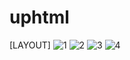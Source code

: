 # uphtml

[LAYOUT]
![1](https://github.com/silvyameliaperdani/uphtml/assets/121029600/57e2603b-269f-4851-ba7c-4c7f7b3ac894)
![2](https://github.com/silvyameliaperdani/uphtml/assets/121029600/1ea0329c-d2f7-4bc6-9c15-c78b2ceea917)
![3](https://github.com/silvyameliaperdani/uphtml/assets/121029600/f6c7d781-6a56-4524-bf8a-e1d774b9c3c5)
![4](https://github.com/silvyameliaperdani/uphtml/assets/121029600/8357ee2e-501b-455a-ba27-4782df4b8496)

